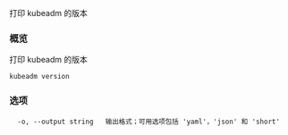 
<!--
Print the version of kubeadm
-->
打印 kubeadm 的版本

<!--
### Synopsis
-->
### 概览


<!--
Print the version of kubeadm
-->
打印 kubeadm 的版本

```
kubeadm version
```

<!--
### Options
-->
### 选项

<!--
```
  -o, --output string   Output format; available options are 'yaml', 'json' and 'short'
```
-->
```
  -o, --output string   输出格式；可用选项包括 'yaml'，'json' 和 'short'
```

